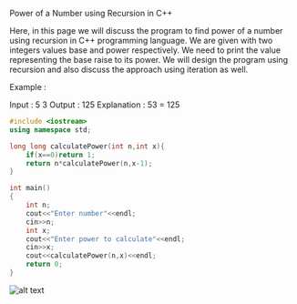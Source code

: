 Power of a Number using Recursion in C++
 

Here, in this page we will discuss the program to find power of a number using recursion in C++ programming language. We are given with two integers values base and power respectively. We need to print the value representing the base raise to its power. We will design the program using recursion and also discuss the approach using iteration as well.

Example :

Input : 5 3
Output : 125
Explanation : 53 = 125
```cpp
#include <iostream>
using namespace std;

long long calculatePower(int n,int x){
    if(x==0)return 1;
    return n*calculatePower(n,x-1);
}

int main()
{
    int n;
    cout<<"Enter number"<<endl;
    cin>>n;
    int x;
    cout<<"Enter power to calculate"<<endl;
    cin>>x;
    cout<<calculatePower(n,x)<<endl;
    return 0;
}
```
![alt text](image.png)